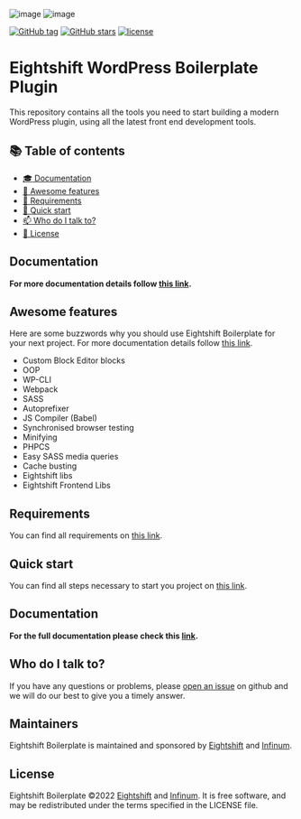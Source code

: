 ![image](https://user-images.githubusercontent.com/77000136/146530354-49f5cb7c-77d0-4518-b208-6599931c5a03.png#gh-light-mode-only)
![image](https://user-images.githubusercontent.com/77000136/146530367-c03912bc-367d-44a1-9a22-b8d22915acfa.png#gh-dark-mode-only)

[![GitHub tag](https://img.shields.io/github/tag/infinum/andbrand-wp-plugin-block-base.svg?style=for-the-badge)](https://github.com/infinum/andbrand-wp-plugin-block-base)
[![GitHub stars](https://img.shields.io/github/stars/infinum/andbrand-wp-plugin-block-base.svg?style=for-the-badge&label=Stars)](https://github.com/infinum/andbrand-wp-plugin-block-base/)
[![license](https://img.shields.io/github/license/infinum/andbrand-wp-plugin-block-base.svg?style=for-the-badge)](https://github.com/infinum/andbrand-wp-plugin-block-base)

# Eightshift WordPress Boilerplate Plugin

This repository contains all the tools you need to start building a modern WordPress plugin, using all the latest front end development tools.

## :books: Table of contents
- [:mortar_board: Documentation](#documentation)
- [:tada: Awesome features](#awesome-features)
- [:school_satchel: Requirements](#requirements)
- [:rocket: Quick start](#quick-start)
- [:mailbox: Who do I talk to?](#who-do-i-talk-to)
- [:scroll: License](#license)

## Documentation
**For more documentation details follow [this link](https://infinum.github.io/eightshift-docs).**

## Awesome features

Here are some buzzwords why you should use Eightshift Boilerplate for your next project. For more documentation details follow [this link](https://infinum.github.io/eightshift-docs).

- Custom Block Editor blocks
- OOP
- WP-CLI
- Webpack
- SASS
- Autoprefixer
- JS Compiler (Babel)
- Synchronised browser testing
- Minifying
- PHPCS
- Easy SASS media queries
- Cache busting
- Eightshift libs
- Eightshift Frontend Libs

## Requirements

You can find all requirements on [this link](https://infinum.github.io/eightshift-docs/docs/requirements).

## Quick start

You can find all steps necessary to start you project on [this link](https://infinum.github.io/eightshift-docs/docs/plugin).

## Documentation
**For the full documentation please check this [link](https://infinum.github.io/eightshift-docs).**

## Who do I talk to?

If you have any questions or problems, please [open an issue](https://github.com/infinum/andbrand-wp-plugin-block-base-plugin/issues) on github and we will do our best to give you a timely answer.

## Maintainers
Eightshift Boilerplate is maintained and sponsored by
[Eightshift](https://eightshift.com) and [Infinum](https://infinum.com).

## License
Eightshift Boilerplate &copy;2022 [Eightshift](https://eightshift.com) and [Infinum](https://infinum.com). It is free software, and may be redistributed under the terms specified in the LICENSE file.
